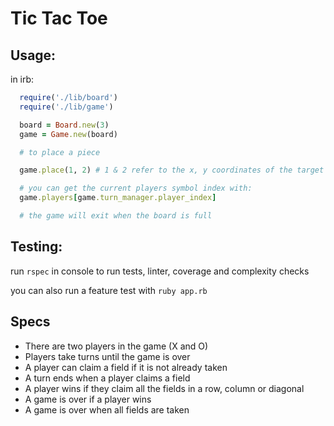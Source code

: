 # Tic Tac Toe

## Usage:

  in irb:

  ```ruby
    require('./lib/board')
    require('./lib/game')

    board = Board.new(3)
    game = Game.new(board)

    # to place a piece

    game.place(1, 2) # 1 & 2 refer to the x, y coordinates of the target tile

    # you can get the current players symbol index with:
    game.players[game.turn_manager.player_index]

    # the game will exit when the board is full
  ```

## Testing:

  run ```rspec``` in console to run tests, linter, coverage and complexity checks

  you can also run a feature test with ```ruby app.rb```

## Specs

  - There are two players in the game (X and O)
  - Players take turns until the game is over
  - A player can claim a field if it is not already taken
  - A turn ends when a player claims a field
  - A player wins if they claim all the fields in a row, column or diagonal
  - A game is over if a player wins
  - A game is over when all fields are taken
